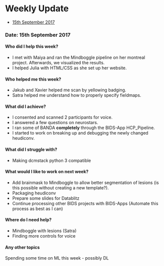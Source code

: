 # Weekly Update

* [15th September 2017](#date-15th-september-2017)

### Date: 15th September 2017

#### Who did I help this week?

* I met with Maiya and ran the Mindboggle pipeline on her montreal project. Afterwards, we visualized the results.
* I helped Julia with HTML/CSS as she set up her website.

#### Who helped me this week?

* Jakub and Xavier helped me scan by yellowing badging.
* Satra helped me understand how to properly specify fieldmaps.

#### What did I achieve?

* I consented and scanned 2 participants for voice.
* I answered a few questions on neurostars.
* I ran some of BANDA **completely** through the BIDS-App HCP_Pipeline.
* I started to work on breaking up and debugging the newly changed heudiconv.

#### What did I struggle with?

* Making dcmstack python 3 compatible

#### What would I like to work on next week?

* Add brainmask to Mindboggle to allow better segmentation of lesions (is this possible without creating a new template?). 
* Packaging heudiconv
* Prepare some slides for Datablitz
* Continue processing other BIDS projects with BIDS-Apps (Automate this process as best as I can)

#### Where do I need help?

* Mindboggle with lesions (Satra)
* Finding more controls for voice

#### Any other topics

Spending some time on ML this week - possibly DL
